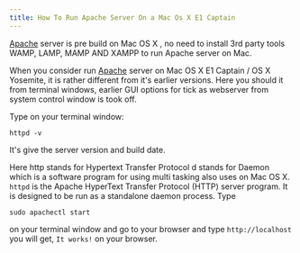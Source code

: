 ```yaml
---
title: How To Run Apache Server On a Mac Os X E1 Captain
---
```

[Apache](http://www.apache.org/) server is pre build on Mac OS X , no need to install 3rd party tools WAMP, LAMP, MAMP AND XAMPP to run Apache server on Mac.

When you consider run [Apache](http://www.apache.org/) server on Mac OS X E1 Captain / OS X Yosemite, it is rather different from it's earlier versions. Here you should it from terminal windows, earlier GUI options for tick as webserver from system control window is took off.

Type on your terminal window:

    httpd -v

It's give the server version and build date.

Here http stands for Hypertext Transfer Protocol d stands for Daemon which is a software program for using multi tasking also uses on Mac OS X. `httpd` is the Apache HyperText Transfer Protocol (HTTP) server program. It is designed to be run as a standalone daemon process. Type

    sudo apachectl start

on your terminal window and go to your browser and type `http://localhost` you will get, `It works!` on your browser.